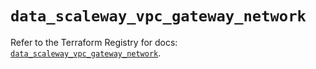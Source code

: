 # `data_scaleway_vpc_gateway_network`

Refer to the Terraform Registry for docs: [`data_scaleway_vpc_gateway_network`](https://registry.terraform.io/providers/scaleway/scaleway/2.53.0/docs/data-sources/vpc_gateway_network).
